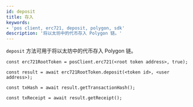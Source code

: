```yaml
---
id: deposit
title: 存入
keywords:
- 'pos client, erc721, deposit, polygon, sdk'
description: '将以太坊中的代币存入 Polygon 链。'
---
```


`deposit` 方法可用于将以太坊中的代币存入 Polygon 链。

```
const erc721RootToken = posClient.erc721(<root token address>, true);

const result = await erc721RootToken.deposit(<token id>, <user address>);

const txHash = await result.getTransactionHash();

const txReceipt = await result.getReceipt();

```
